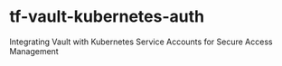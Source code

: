 # tf-vault-kubernetes-auth
Integrating Vault with Kubernetes Service Accounts for Secure Access Management
